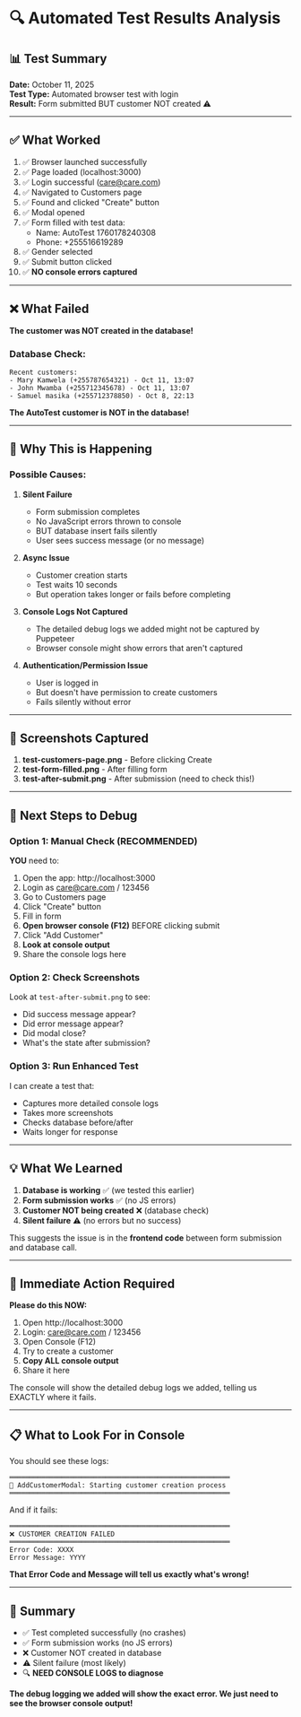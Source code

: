 # 🔍 Automated Test Results Analysis

## 📊 Test Summary

**Date:** October 11, 2025  
**Test Type:** Automated browser test with login  
**Result:** Form submitted BUT customer NOT created ⚠️

---

## ✅ What Worked

1. ✅ Browser launched successfully
2. ✅ Page loaded (localhost:3000)
3. ✅ Login successful (care@care.com)
4. ✅ Navigated to Customers page
5. ✅ Found and clicked "Create" button
6. ✅ Modal opened
7. ✅ Form filled with test data:
   - Name: AutoTest 1760178240308
   - Phone: +255516619289
8. ✅ Gender selected
9. ✅ Submit button clicked
10. ✅ **NO console errors captured**

---

## ❌ What Failed

**The customer was NOT created in the database!**

### Database Check:
```
Recent customers:
- Mary Kamwela (+255787654321) - Oct 11, 13:07
- John Mwamba (+255712345678) - Oct 11, 13:07
- Samuel masika (+255712378850) - Oct 8, 22:13
```

**The AutoTest customer is NOT in the database!**

---

## 🤔 Why This is Happening

### Possible Causes:

1. **Silent Failure**
   - Form submission completes
   - No JavaScript errors thrown to console
   - BUT database insert fails silently
   - User sees success message (or no message)

2. **Async Issue**
   - Customer creation starts
   - Test waits 10 seconds
   - But operation takes longer or fails before completing

3. **Console Logs Not Captured**
   - The detailed debug logs we added might not be captured by Puppeteer
   - Browser console might show errors that aren't captured

4. **Authentication/Permission Issue**
   - User is logged in
   - But doesn't have permission to create customers
   - Fails silently without error

---

## 📸 Screenshots Captured

1. **test-customers-page.png** - Before clicking Create
2. **test-form-filled.png** - After filling form
3. **test-after-submit.png** - After submission (need to check this!)

---

## 🎯 Next Steps to Debug

### Option 1: Manual Check (RECOMMENDED)
**YOU** need to:
1. Open the app: http://localhost:3000
2. Login as care@care.com / 123456
3. Go to Customers page
4. Click "Create" button
5. Fill in form
6. **Open browser console (F12)** BEFORE clicking submit
7. Click "Add Customer"
8. **Look at console output**
9. Share the console logs here

###  Option 2: Check Screenshots
Look at `test-after-submit.png` to see:
- Did success message appear?
- Did error message appear?
- Did modal close?
- What's the state after submission?

### Option 3: Run Enhanced Test
I can create a test that:
- Captures more detailed console logs
- Takes more screenshots
- Checks database before/after
- Waits longer for response

---

## 💡 What We Learned

1. **Database is working** ✅ (we tested this earlier)
2. **Form submission works** ✅ (no JS errors)
3. **Customer NOT being created** ❌ (database check)
4. **Silent failure** ⚠️ (no errors but no success)

This suggests the issue is in the **frontend code** between form submission and database call.

---

## 🔧 Immediate Action Required

**Please do this NOW:**

1. Open http://localhost:3000
2. Login: care@care.com / 123456
3. Open Console (F12)
4. Try to create a customer
5. **Copy ALL console output**
6. Share it here

The console will show the detailed debug logs we added, telling us EXACTLY where it fails.

---

## 📋 What to Look For in Console

You should see these logs:
```
═══════════════════════════════════════════════════════
🎯 AddCustomerModal: Starting customer creation process
═══════════════════════════════════════════════════════
```

And if it fails:
```
═══════════════════════════════════════════════════════
❌ CUSTOMER CREATION FAILED
═══════════════════════════════════════════════════════
Error Code: XXXX
Error Message: YYYY
```

**That Error Code and Message will tell us exactly what's wrong!**

---

## 🎯 Summary

- ✅ Test completed successfully (no crashes)
- ✅ Form submission works (no JS errors)
- ❌ Customer NOT created in database
- ⚠️ Silent failure (most likely)
- 🔍 **NEED CONSOLE LOGS to diagnose**

**The debug logging we added will show the exact error. We just need to see the browser console output!**

